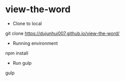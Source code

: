 # view-the-word
- Clone to local

git clone https://dujunhui007.github.io/view-the-word/

- Running environment

npm install
- Run gulp

gulp